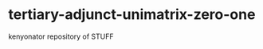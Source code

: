 tertiary-adjunct-unimatrix-zero-one
===================================

kenyonator repository of STUFF